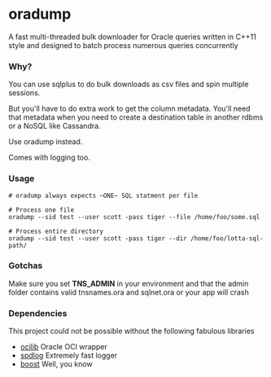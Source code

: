 oradump
=======

A fast multi-threaded bulk downloader for Oracle queries written in C++11 style and designed to batch process numerous queries concurrently

### Why?
You can use sqlplus to do bulk downloads as csv files and spin multiple sessions.  

But you'll have to do extra work to get the column metadata.
You'll need that metadata when you need to create a destination table in another rdbms or a NoSQL like Cassandra.

Use oradump instead.

Comes with logging too.

### Usage
```
# oradump always expects ~ONE~ SQL statment per file

# Process one file
oradump --sid test --user scott -pass tiger --file /home/foo/some.sql

# Process entire directory
oradump --sid test --user scott -pass tiger --dir /home/foo/lotta-sql-path/
```
### Gotchas
Make sure you set __TNS_ADMIN__ in your environment and that the admin folder contains valid tnsnames.ora and sqlnet.ora or your app will crash

### Dependencies
This project could not be possible without the following fabulous libraries
* [ocilib](http://orclib.sourceforge.net/) Oracle OCI wrapper
* [spdlog](https://github.com/gabime/spdlog) Extremely fast logger
* [boost](http://sourceforge.net/projects/boost/files/boost-binaries/) Well, you know
